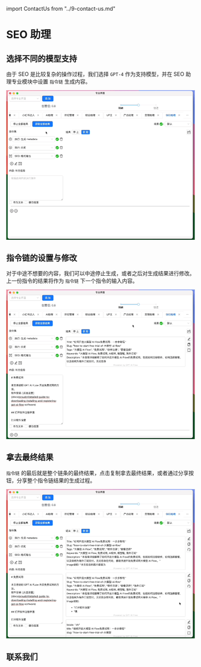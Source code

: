 import ContactUs from "../9-contact-us.md"

# SEO 助理

## 选择不同的模型支持

由于 SEO 是比较复杂的操作过程，我们选择 `GPT-4` 作为支持模型，并在 SEO 助理专业模块中设置 `指令链` 生成内容。

![](./img/16-seo-assistant/2023-10-31-img-10-seo-assistant-operation.gif)

## 指令链的设置与修改

对于中途不想要的内容，我们可以中途停止生成，或者之后对生成结果进行修改。上一份指令的结果将作为 `指令链` 下一个指令的输入内容。

![](./img/16-seo-assistant/2023-10-31-img-11-seo-assistant-operation-2.gif)

## 拿去最终结果

`指令链` 的最后就是整个链条的最终结果，点击复制拿去最终结果，或者通过分享按钮，分享整个指令链结果的生成过程。

![](./img/16-seo-assistant/2023-10-31-img-12-seo-assistant-operation-3.gif)

## 联系我们

<ContactUs/>
